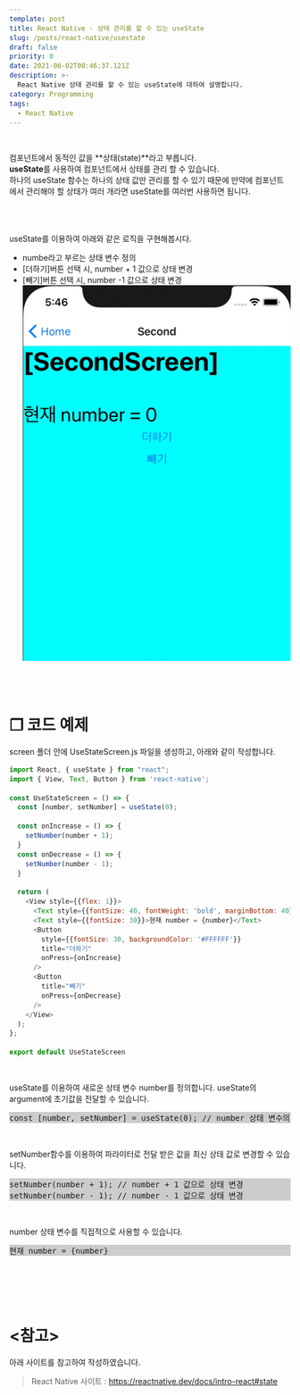 ```yaml
---
template: post
title: React Native - 상태 관리를 할 수 있는 useState
slug: /posts/react-native/usestate
draft: false
priority: 0
date: 2021-06-02T00:46:37.121Z
description: >-
  React Native 상태 관리를 할 수 있는 useState에 대하여 설명합니다.
category: Programming
tags:
  - React Native
---
```


<br>

컴포넌트에서 동적인 값을 **상태(state)**라고 부릅니다.  
**useState**를 사용하여 컴포넌트에서 상태를 관리 할 수 있습니다.  
하나의 useState 함수는 하나의 상태 값만 관리를 할 수 있기 때문에 만약에 컴포넌트에서 관리해야 할 상태가 여러 개라면 useState를 여러번 사용하면 됩니다.
<br><br><br><br>





useState를 이용하여 아래와 같은 로직을 구현해봅시다.
- numbe라고 부르는 상태 변수 정의
- [더하기]버튼 선택 시, number + 1 값으로 상태 변경
- [빼기]버튼 선택 시, number -1 값으로 상태 변경  
![](/media/react-native-usestate.gif)
<br><br><br><br>





# **❐ 코드 예제**
screen 폴더 안에 UseStateScreen.js 파일을 생성하고, 아래와 같이 작성합니다.
```javascript
import React, { useState } from "react";
import { View, Text, Button } from 'react-native';

const UseStateScreen = () => {
  const [number, setNumber] = useState(0);

  const onIncrease = () => {
    setNumber(number + 1);
  }
  const onDecrease = () => {
    setNumber(number - 1);
  }

  return (
    <View style={{flex: 1}}>
      <Text style={{fontSize: 40, fontWeight: 'bold', marginBottom: 40}}>[UseStateScreen]</Text>
      <Text style={{fontSize: 30}}>현재 number = {number}</Text>
      <Button
        style={{fontSize: 30, backgroundColor: '#FFFFFF'}}
        title="더하기"
        onPress={onIncrease}
      />
      <Button
        title="빼기"
        onPress={onDecrease}
      />
    </View>
  );
};

export default UseStateScreen
```
<br>

useState를 이용하여 새로운 상태 변수 number를 정의합니다.
useState의 argument에 초기값을 전달할 수 있습니다.  
<pre style="background: #ccc">
const [number, setNumber] = useState(0); // number 상태 변수의 초기값을 0으로 전달  
</pre>
<br>

setNumber함수를 이용하여 파라미터로 전달 받은 값을 최신 상태 값로 변경할 수 있습니다.
<pre style="background: #ccc">
setNumber(number + 1); // number + 1 값으로 상태 변경  
setNumber(number - 1); // number - 1 값으로 상태 변경
</pre>
<br>

number 상태 변수를 직접적으로 사용할 수 있습니다.
<pre style="background: #ccc">
<Text style={{fontSize: 30}}>현재 number = {number}</Text>
</pre>
<br><br><br><br>





# **<참고>**
아래 사이트를 참고하여 작성하였습니다.
> React Native 사이트 : https://reactnative.dev/docs/intro-react#state

<br><br>